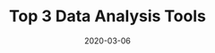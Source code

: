 ---
title: "Top 3 Data Analysis Tools"
date: 2020-03-06
tags: [seo, writing, data analytics]
excerpt: "Data analytics, seo, writing"
link: https://ople.ai/ai-blog/top-3-data-analysis-tools/
---